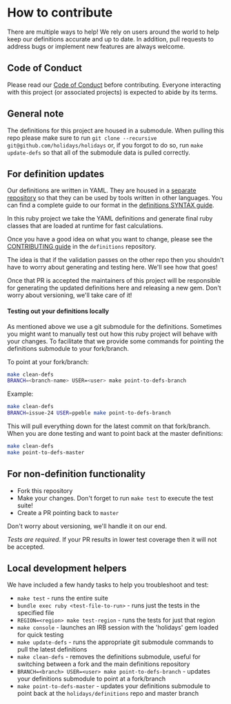 # How to contribute

There are multiple ways to help! We rely on users around the world to help keep our definitions accurate and up to date. In addition, pull requests to address bugs or implement new features are always welcome.

## Code of Conduct

Please read our [Code of Conduct](../CODE_OF_CONDUCT.md) before contributing. Everyone interacting with this project (or associated projects) is expected to abide by its terms.

## General note

The definitions for this project are housed in a submodule. When pulling this repo please make sure to run `git clone --recursive git@github.com/holidays/holidays`
or, if you forgot to do so, run `make update-defs` so that all of the submodule data is pulled correctly.

## For definition updates

Our definitions are written in YAML. They are housed in a [separate repository](https://github.com/holidays/definitions) so that they can be used by tools written in other languages. You can find a complete guide to our format in the [definitions SYNTAX guide](https://github.com/holidays/definitions/blob/master/doc/SYNTAX.md).

In this ruby project we take the YAML definitions and generate final ruby classes that are loaded at runtime for fast calculations.

Once you have a good idea on what you want to change, please see the [CONTRIBUTING guide](https://github.com/holidays/definitions/blob/master/doc/CONTRIBUTING.md) in the `definitions` repository.

The idea is that if the validation passes on the other repo then you shouldn't have to worry about generating and testing here. We'll see how that goes!

Once that PR is accepted the maintainers of this project will be responsible for generating the updated definitions here and releasing a new gem. Don't worry about versioning, we'll take care of it!

#### Testing out your definitions locally

As mentioned above we use a git submodule for the definitions. Sometimes you might want to manually test out how this ruby project will behave with your changes. To facilitate that we provide some commands for pointing the definitions submodule to your fork/branch.

To point at your fork/branch:

```sh
make clean-defs
BRANCH=<branch-name> USER=<user> make point-to-defs-branch
```

Example:

```sh
make clean-defs
BRANCH=issue-24 USER=ppeble make point-to-defs-branch
```

This will pull everything down for the latest commit on that fork/branch. When you are done testing and want to point back at the master definitions:

```sh
make clean-defs
make point-to-defs-master
```

## For non-definition functionality

* Fork this repository
* Make your changes. Don't forget to run `make test` to execute the test suite!
* Create a PR pointing back to `master`

Don't worry about versioning, we'll handle it on our end.

*Tests are required*. If your PR results in lower test coverage then it will not be accepted.

## Local development helpers

We have included a few handy tasks to help you troubleshoot and test:

* `make test` - runs the entire suite
* `bundle exec ruby <test-file-to-run>` - runs just the tests in the specified file
* `REGION=<region> make test-region` - runs the tests for just that region
* `make console` - launches an IRB session with the 'holidays' gem loaded for quick testing
* `make update-defs` - runs the appropriate git submodule commands to pull the latest definitions
* `make clean-defs` - removes the definitions submodule, useful for switching between a fork and the main definitions repository
* `BRANCH=<branch> USER=<user> make point-to-defs-branch` - updates your definitions submodule to point at a fork/branch
* `make point-to-defs-master` - updates your definitions submodule to point back at the `holidays/definitions` repo and master branch
